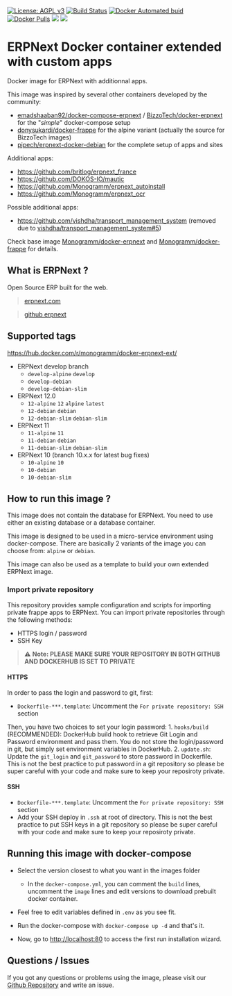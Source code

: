 [![License: AGPL v3][uri_license_image]][uri_license]
[![Build Status](https://travis-ci.org/Monogramm/docker-erpnext-ext.svg)](https://travis-ci.org/Monogramm/docker-erpnext-ext)
[![Docker Automated buid](https://img.shields.io/docker/cloud/build/monogramm/docker-erpnext-ext.svg)](https://hub.docker.com/r/monogramm/docker-erpnext-ext/)
[![Docker Pulls](https://img.shields.io/docker/pulls/monogramm/docker-erpnext-ext.svg)](https://hub.docker.com/r/monogramm/docker-erpnext-ext/)
[![](https://images.microbadger.com/badges/version/monogramm/docker-erpnext-ext.svg)](https://microbadger.com/images/monogramm/docker-erpnext-ext)
[![](https://images.microbadger.com/badges/image/monogramm/docker-erpnext-ext.svg)](https://microbadger.com/images/monogramm/docker-erpnext-ext)

# ERPNext Docker container extended with custom apps

Docker image for ERPNext with additionnal apps.

This image was inspired by several other containers developed by the community:

-   [emadshaaban92/docker-compose-erpnext](https://github.com/emadshaaban92/docker-compose-erpnext/) / [BizzoTech/docker-erpnext](https://github.com/BizzoTech/docker-erpnext) for the "_simple_" docker-compose setup
-   [donysukardi/docker-frappe](https://github.com/donysukardi/docker-frappe) for the alpine variant (actually the source for BizzoTech images)
-   [pipech/erpnext-docker-debian](https://github.com/pipech/erpnext-docker-debian) for the complete setup of apps and sites

Additional apps:

-   <https://github.com/britlog/erpnext_france>
-   <https://github.com/DOKOS-IO/mautic>
-   <https://github.com/Monogramm/erpnext_autoinstall>
-   <https://github.com/Monogramm/erpnext_ocr>

Possible additional apps:

-   <https://github.com/vishdha/transport_management_system> (removed due to [vishdha/transport_management_system#5](https://github.com/vishdha/transport_management_system/issues/5))

Check base image [Monogramm/docker-erpnext](https://github.com/Monogramm/docker-erpnext) and [Monogramm/docker-frappe](https://github.com/Monogramm/docker-frappe) for details.

## What is ERPNext ?

Open Source ERP built for the web.

> [erpnext.com](https://erpnext.com/)

> [github erpnext](https://github.com/frappe/erpnext)

## Supported tags

<https://hub.docker.com/r/monogramm/docker-erpnext-ext/>

-   ERPNext develop branch
    -   `develop-alpine` `develop`
    -   `develop-debian`
    -   `develop-debian-slim`
-   ERPNext 12.0
    -   `12-alpine` `12` `alpine` `latest`
    -   `12-debian` `debian`
    -   `12-debian-slim` `debian-slim`
-   ERPNext 11
    -   `11-alpine` `11`
    -   `11-debian` `debian`
    -   `11-debian-slim` `debian-slim`
-   ERPNext 10 (branch 10.x.x for latest bug fixes)
    -   `10-alpine` `10`
    -   `10-debian`
    -   `10-debian-slim`

## How to run this image ?

This image does not contain the database for ERPNext. You need to use either an existing database or a database container.

This image is designed to be used in a micro-service environment using docker-compose. There are basically 2 variants of the image you can choose from: `alpine` or `debian`.

This image can also be used as a template to build your own extended ERPNext image.

### Import private repository

This repository provides sample configuration and scripts for importing private frappe apps to ERPNext.
You can import private repositories through the following methods:

-   HTTPS login / password
-   SSH Key

> :warning: **Note: PLEASE MAKE SURE YOUR REPOSITORY IN BOTH GITHUB AND DOCKERHUB IS SET TO PRIVATE**

#### HTTPS

In order to pass the login and password to git, first:

-   `Dockerfile-***.template`: Uncomment the `For private repository: SSH` section

Then, you have two choices to set your login password:
1\. `hooks/build` (RECOMMENDED): DockerHub build hook to retrieve Git Login and Password environment and pass them. You do not store the login/password in git, but simply set environment variables in DockerHub.
2\. `update.sh`: Update the `git_login` and `git_password` to store password in Dockerfile. This is not the best practice to put password in a git repository so please be super careful with your code and make sure to keep your reposiroty private.

#### SSH

-   `Dockerfile-***.template`: Uncomment the `For private repository: SSH` section
-   Add your SSH deploy in `.ssh` at root of directory. This is not the best practice to put SSH keys in a git repository so please be super careful with your code and make sure to keep your reposiroty private.

## Running this image with docker-compose

-   Select the version closest to what you want in the images folder
    -   In the `docker-compose.yml`, you can comment the `build` lines, uncomment the `image` lines and edit versions to download prebuilt docker container.

-   Feel free to edit variables defined in `.env` as you see fit.

-   Run the docker-compose with `docker-compose up -d` and that's it.

-   Now, go to <http://localhost:80> to access the first run installation wizard.

## Questions / Issues

If you got any questions or problems using the image, please visit our [Github Repository](https://github.com/Monogramm/docker-erpnext-ext) and write an issue.


[uri_license]: http://www.gnu.org/licenses/agpl.html

[uri_license_image]: https://img.shields.io/badge/License-AGPL%20v3-blue.svg
